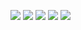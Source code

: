 
![](http://github-profile-summary-cards.vercel.app/api/cards/profile-details?username=MD-AZAZ-AHAMED&theme=transparent)
![](http://github-profile-summary-cards.vercel.app/api/cards/stats?username=MD-AZAZ-AHAMED&theme=transparent)
![](http://github-profile-summary-cards.vercel.app/api/cards/productive-time?username=MD-AZAZ-AHAMED&theme=transparent&utcOffset=9)
![](http://github-profile-summary-cards.vercel.app/api/cards/most-commit-language?username=MD-AZAZ-AHAMED&theme=transparent)
![](http://github-profile-summary-cards.vercel.app/api/cards/repos-per-language?username=MD-AZAZ-AHAMED&theme=transparent)
